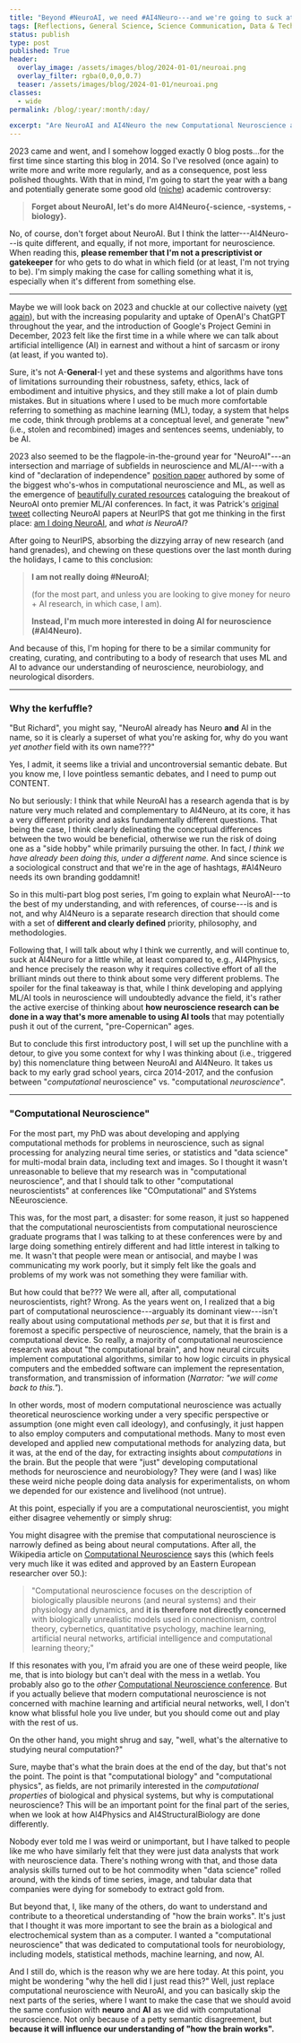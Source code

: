 ```yaml
---
title: "Beyond #NeuroAI, we need #AI4Neuro---and we're going to suck at it (at first). [Part 1]"
tags: [Reflections, General Science, Science Communication, Data & Technology]
status: publish
type: post
published: True
header:
  overlay_image: /assets/images/blog/2024-01-01/neuroai.png
  overlay_filter: rgba(0,0,0,0.7)
  teaser: /assets/images/blog/2024-01-01/neuroai.png
classes:
  - wide
permalink: /blog/:year/:month/:day/

excerpt: "Are NeuroAI and AI4Neuro the new Computational Neuroscience and Computational Neuroscience?"
---
```


2023 came and went, and I somehow logged exactly 0 blog posts...for the first time since starting this blog in 2014. So I've resolved (once again) to write more and write more regularly, and as a consequence, post less polished thoughts. With that in mind, I'm going to start the year with a bang and potentially generate some good old ([niche][trends]) academic controversy:

> **Forget about NeuroAI, let's do more AI4Neuro{-science, -systems, -biology}.**

No, of course, don't forget about NeuroAI. But I think the latter---AI4Neuro---is quite different, and equally, if not more, important for neuroscience. When reading this, **please remember that I'm not a prescriptivist or gatekeeper** for who gets to do what in which field (or at least, I'm not trying to be). I'm simply making the case for calling something what it is, especially when it's different from something else.

---
Maybe we will look back on 2023 and chuckle at our collective naivety ([yet again][wiki_aiwinter]), but with the increasing popularity and uptake of OpenAI's ChatGPT throughout the year, and the introduction of Google's Project Gemini in December, 2023 felt like the first time in a while where we can talk about artificial intelligence (AI) in earnest and without a hint of sarcasm or irony (at least, if you wanted to). 

Sure, it's not A-**General**-I yet and these systems and algorithms have tons of limitations surrounding their robustness, safety, ethics, lack of embodiment and intuitive physics, and they still make a lot of plain dumb mistakes. But in situations where I used to be much more comfortable referring to something as machine learning (ML), today, a system that helps me code, think through problems at a conceptual level, and generate "new" (i.e., stolen and recombined) images and sentences seems, undeniably, to be AI.

2023 also seemed to be the flagpole-in-the-ground year for "NeuroAI"---an intersection and marriage of subfields in neuroscience and ML/AI---with a kind of "declaration of independence" [position paper][perspective] authored by some of the biggest who's-whos in computational neuroscience and ML, as well as the emergence of [beautifully curated resources][neurips_mineault] cataloguing the breakout of NeuroAI onto premier ML/AI conferences. In fact, it was Patrick's [original tweet][tweet_mineault] collecting NeuroAI papers at NeurIPS that got me thinking in the first place: [am I doing NeuroAI][tweet_rg], and *what is NeuroAI*?

After going to NeurIPS, absorbing the dizzying array of new research (and hand grenades), and chewing on these questions over the last month during the holidays, I came to this conclusion:

> **I am not really doing #NeuroAI**;
> 
> (for the most part, and unless you are looking to give money for neuro + AI research, in which case, I am). 
> 
> **Instead, I'm much more interested in doing AI for neuroscience (#AI4Neuro).** 

And because of this, I'm hoping for there to be a similar community for creating, curating, and contributing to a body of research that uses ML and AI to advance our understanding of neuroscience, neurobiology, and neurological disorders.

---
### Why the kerfuffle? 
"But Richard", you might say, "NeuroAI already has Neuro **and** AI in the name, so it is clearly a superset of what you're asking for, why do you want *yet another* field with its own name???"

Yes, I admit, it seems like a trivial and uncontroversial semantic debate. But you know me, I love pointless semantic debates, and I need to pump out CONTENT.

No but seriously: I think that while NeuroAI has a research agenda that is by nature very much related and complementary to AI4Neuro, at its core, it has a very different priority and asks fundamentally different questions. That being the case, I think clearly delineating the conceptual differences between the two would be beneficial, otherwise we run the risk of doing one as a "side hobby" while primarily pursuing the other. In fact, *I think we have already been doing this, under a different name.* And since science is a sociological construct and that we're in the age of hashtags, #AI4Neuro needs its own branding goddamnit!

So in this multi-part blog post series, I'm going to explain what NeuroAI---to the best of my understanding, and with references, of course---is and is not, and why AI4Neuro is a separate research direction that should come with a set of **different and clearly defined** priority, philosophy, and methodologies. 

Following that, I will talk about why I think we currently, and will continue to, suck at AI4Neuro for a little while, at least compared to, e.g., AI4Physics, and hence precisely the reason why it requires collective effort of all the brilliant minds out there to think about some very different problems. The spoiler for the final takeaway is that, while I think developing and applying ML/AI tools in neuroscience will undoubtedly advance the field, it's rather the active exercise of thinking about **how neuroscience research can be done in a way that's more amenable to using AI tools** that may potentially push it out of the current, "pre-Copernican" ages.

But to conclude this first introductory post, I will set up the punchline with a detour, to give you some context for why I was thinking about (i.e., triggered by) this nomenclature thing between NeuroAI and AI4Neuro. It takes us back to my early grad school years, circa 2014-2017, and the confusion between "*computational* neuroscience" vs. "computational *neuroscience*".

---
### "Computational Neuroscience"
For the most part, my PhD was about developing and applying computational methods for problems in neuroscience, such as signal processing for analyzing neural time series, or statistics and "data science" for multi-modal brain data, including text and images. So I thought it wasn't unreasonable to believe that my research was in "computational neuroscience", and that I should talk to other "computational neuroscientists" at conferences like "COmputational" and SYstems NEeuroscience.

This was, for the most part, a disaster: for some reason, it just so happened that the computational neuroscientists from computational neuroscience graduate programs that I was talking to at these conferences were by and large doing something entirely different and had little interest in talking to me. It wasn't that people were mean or antisocial, and maybe I was communicating my work poorly, but it simply felt like the goals and problems of my work was not something they were familiar with.

But how could that be??? We were all, after all, computational neuroscientists, right? Wrong. As the years went on, I realized that a big part of computational neuroscience---arguably its dominant view---isn't really about using computational methods *per se*, but that it is first and foremost a specific perspective of neuroscience, namely, that the brain is a computational device. So really, a majority of computational neuroscience research was about "the computational brain", and how neural circuits implement computational algorithms, similar to how logic circuits in physical computers and the embedded software can implement the representation, transformation, and transmission of information (*Narrator: "we will come back to this."*).

In other words, most of modern computational neuroscience was actually theoretical neuroscience working under a very specific perspective or assumption (one might even call ideology), and confusingly, it just happen to also employ computers and computational methods. Many to most even developed and applied new computational methods for analyzing data, but it was, at the end of the day, for extracting insights about *computations* in the brain. But the people that were "just" developing computational methods for neuroscience and neurobiology? They were (and I was) like these weird niche people doing data analysis for experimentalists, on whom we depended for our existence and livelihood (not untrue).

At this point, especially if you are a computational neuroscientist, you might either disagree vehemently or simply shrug:

You might disagree with the premise that computational neuroscience is narrowly defined as being about neural computations. After all, the Wikipedia article on [Computational Neuroscience][wiki_compneuro] says this (which feels very much like it was edited and approved by an Eastern European researcher over 50.):

> "Computational neuroscience focuses on the description of biologically plausible neurons (and neural systems) and their physiology and dynamics, and **it is therefore not directly concerned** with biologically unrealistic models used in connectionism, control theory, cybernetics, quantitative psychology, machine learning, artificial neural networks, artificial intelligence and computational learning theory;"

If this resonates with you, I'm afraid you are one of these weird people, like me, that is into biology but can't deal with the mess in a wetlab. You probably also go to the *other* [Computational Neuroscience conference][other_cns]. But if you actually believe that modern computational neuroscience is not concerned with machine learning and artificial neural networks, well, I don't know what blissful hole you live under, but you should come out and play with the rest of us.

On the other hand, you might shrug and say, "well, what's the alternative to studying neural computation?" 

Sure, maybe that's what the brain does at the end of the day, but that's not the point. The point is that "computational biology" and "computational physics", as fields, are not primarily interested in the *computational properties* of biological and physical systems, but why is computational neuroscience? This will be an important point for the final part of the series, when we look at how AI4Physics and AI4StructuralBiology are done differently.

Nobody ever told me I was weird or unimportant, but I have talked to people like me who have similarly felt that they were just data analysts that work with neuroscience data. There's nothing wrong with that, and those data analysis skills turned out to be hot commodity when "data science" rolled around, with the kinds of time series, image, and tabular data that companies were dying for somebody to extract gold from. 

But beyond that, I, like many of the others, do want to understand and contribute to a theoretical understanding of "how the brain works". It's just that I thought it was more important to see the brain as a biological and electrochemical system than as a computer. I wanted a "computational neuroscience" that was dedicated to computational tools for neurobiology, including models, statistical methods, machine learning, and now, AI.

And I still do, which is the reason why we are here today. At this point, you might be wondering "why the hell did I just read this?" Well, just replace computational neuroscience with NeuroAI, and you can basically skip the next parts of the series, where I want to make the case that we should avoid the same confusion with **neuro** and **AI** as we did with computational neuroscience. Not only because of a petty semantic disagreement, but **because it will influence our understanding of "how the brain works".**


[wiki_aiwinter]:https://en.wikipedia.org/wiki/AI_winter
[neurips_mineault]:https://airtable.com/appWMCgd7CqsVIRza/shrTRBBqmrT74fZLb/tbl1t9cr5qpkYsrpb
[tweet_mineault]:https://twitter.com/patrickmineault/status/1730989784678490589
[tweet_rg]:https://twitter.com/_rdgao/status/1731376771763757298
[wiki_compneuro]:https://en.wikipedia.org/wiki/Computational_neuroscience
[trends]:https://trends.google.com/trends/explore?q=NeuroAI,AI4neuro&hl=en-GB
[perspective]:https://www.nature.com/articles/s41467-023-37180-x
[other_cns]:https://www.cnsorg.org/